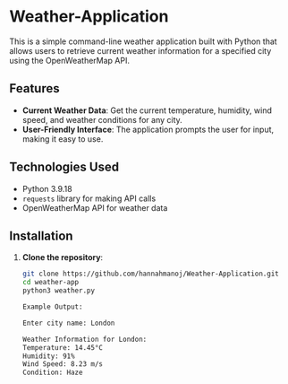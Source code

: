 # Weather-Application

This is a simple command-line weather application built with Python that allows users to retrieve current weather information for a specified city using the OpenWeatherMap API.

## Features

- **Current Weather Data**: Get the current temperature, humidity, wind speed, and weather conditions for any city.
- **User-Friendly Interface**: The application prompts the user for input, making it easy to use.

## Technologies Used

- Python 3.9.18
- `requests` library for making API calls
- OpenWeatherMap API for weather data

## Installation

1. **Clone the repository**:
   ```bash
   git clone https://github.com/hannahmanoj/Weather-Application.git
   cd weather-app
   python3 weather.py

   Example Output:

   Enter city name: London

   Weather Information for London:
   Temperature: 14.45°C
   Humidity: 91%
   Wind Speed: 8.23 m/s
   Condition: Haze

   
